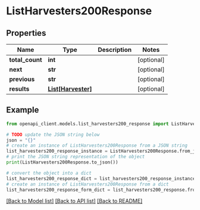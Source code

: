 # ListHarvesters200Response


## Properties

Name | Type | Description | Notes
------------ | ------------- | ------------- | -------------
**total_count** | **int** |  | [optional] 
**next** | **str** |  | [optional] 
**previous** | **str** |  | [optional] 
**results** | [**List[Harvester]**](Harvester.md) |  | [optional] 

## Example

```python
from openapi_client.models.list_harvesters200_response import ListHarvesters200Response

# TODO update the JSON string below
json = "{}"
# create an instance of ListHarvesters200Response from a JSON string
list_harvesters200_response_instance = ListHarvesters200Response.from_json(json)
# print the JSON string representation of the object
print(ListHarvesters200Response.to_json())

# convert the object into a dict
list_harvesters200_response_dict = list_harvesters200_response_instance.to_dict()
# create an instance of ListHarvesters200Response from a dict
list_harvesters200_response_form_dict = list_harvesters200_response.from_dict(list_harvesters200_response_dict)
```
[[Back to Model list]](../README.md#documentation-for-models) [[Back to API list]](../README.md#documentation-for-api-endpoints) [[Back to README]](../README.md)


